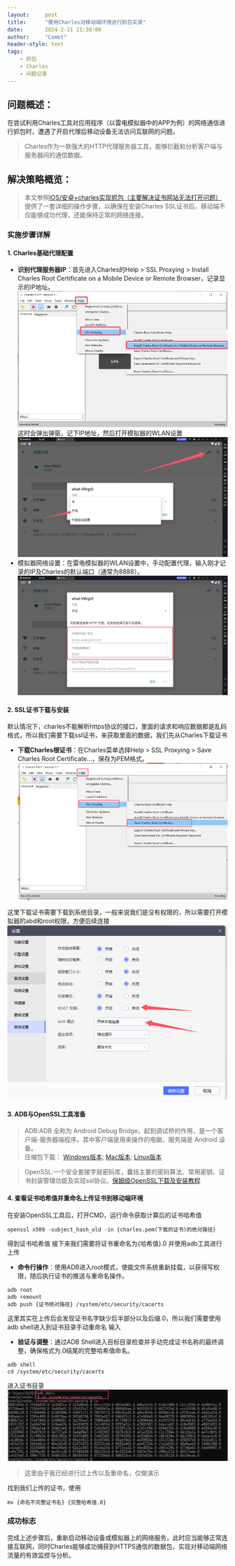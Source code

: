 ```yaml
---
layout:     post
title:      "使用Charles对移动端环境进行抓包实录"
date:       2024-2-21 21:30:00
author:     "Comet"
header-style: text
tags:
    - 抓包
    - Charles
    - 问题记录
---
```



## 问题概述：
在尝试利用Charles工具对应用程序（以雷电模拟器中的APP为例）的网络通信进行抓包时，遭遇了开启代理后移动设备无法访问互联网的问题。
> Charles作为一款强大的HTTP代理服务器工具，能够拦截和分析客户端与服务器间的通信数据。

## 解决策略概览：
> 本文参照[IOS/安卓+charles实现抓包（主要解决证书网站无法打开问题）](https://blog.csdn.net/qq_53631388/article/details/134706062#?_blank)
提供了一套详细的操作步骤，以确保在安装Charles SSL证书后，移动端不仅能够成功代理，还能保持正常的网络连接。

### 实施步骤详解
#### 1. Charles基础代理配置
- **识别代理服务器IP**：首先进入Charles的Help > SSL Proxying > Install Charles Root Certificate on a Mobile Device or Remote Browser，记录显示的IP地址。<br>
![Charles_1](/img/in-post/post_charles/Charles_1.png)
这时会弹出弹窗，记下IP地址，然后打开模拟器的WLAN设置
![Charles_2](/img/in-post/post_charles/Charles_2.png)
- 模拟器网络设置：在雷电模拟器的WLAN设置中，手动配置代理，输入刚才记录的IP及Charles的默认端口（通常为8888）。
![Charles_3](/img/in-post/post_charles/Charles_3.png)
#### 2. SSL证书下载与安装
默认情况下，charles不能解析https协议的接口，里面的请求和响应数据都是乱码格式，所以我们需要下载ssl证书，来获取里面的数据，我们先从Charles下载证书
- **下载Charles根证书**：在Charles菜单选择Help > SSL Proxying > Save Charles Root Certificate...，保存为PEM格式。
![Charles_5](/img/in-post/post_charles/Charles_5.png)

这里下载证书需要下载到系统目录，一般来说我们是没有权限的，所以需要打开模拟器的abd和root权限，方便后续连接
![Charles_4](/img/in-post/post_charles/Charles_4.png)
#### 3. ADB与OpenSSL工具准备
> ADB:ADB 全称为 Android Debug Bridge，起到调试桥的作用，是一个客户端-服务器端程序。其中客户端是用来操作的电脑，服务端是 Android 设备。</br>
压缩包下载：
[Windows版本](https://dl.google.com/android/repository/platform-tools-latest-windows.zip?_blank);
[Mac版本](https://dl.google.com/android/repository/platform-tools-latest-darwin.zip);
[Linux版本](https://dl.google.com/android/repository/platform-tools-latest-linux.zip)

> OpenSSL:一个安全套接字层密码库，囊括主要的密码算法、常用密钥、证书封装管理功能及实现ssl协议。[保姆级OpenSSL下载及安装教程](https://blog.csdn.net/loveryunz/article/details/136739887)

#### 4. 查看证书哈希值并重命名上传证书到移动端环境
在安装OpenSSL工具后，打开CMD，运行命令获取计算后的证书哈希值
```
openssl x509 -subject_hash_old -in {charles.pem(下载的证书)的绝对路径}
```
得到证书哈希值
接下来我们需要将证书重命名为{哈希值}.0
并使用adb工具进行上传
- **命令行操作**：使用ADB进入root模式，使能文件系统重新挂载，以获得写权限，随后执行证书的推送与重命名操作。
```
adb root
adb remount
adb push {证书绝对路径} /system/etc/security/cacerts
```
这里其实在上传后会发现证书名字缺少后半部分以及后缀.0，所以我们需要使用adb shell进入到证书目录手动重命名
输入
- **验证与调整**：通过ADB Shell进入目标目录检查并手动完成证书名称的最终调整，确保格式为.0结尾的完整哈希值命名。
```
adb shell
cd /system/etc/security/cacerts
```
进入证书目录
![Charles_6](/img/in-post/post_charles/Charles_6.png)
> 这里由于我已经进行过上传以及重命名，仅做演示

找到我们上传的证书，使用
```
mv {命名不完整证书名} {完整哈希值.0}
```
### 成功标志
完成上述步骤后，重新启动移动设备或模拟器上的网络服务，此时应当能够正常连接互联网，同时Charles能够成功捕获到HTTPS通信的数据包，实现对移动端网络流量的有效监控与分析。
